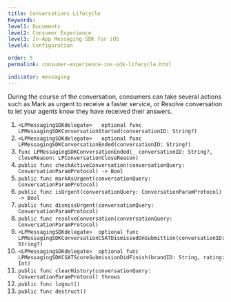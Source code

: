 ```yaml
---
title: Conversations Lifecycle
Keywords:
level1: Documents
level2: Consumer Experience
level3: In-App Messaging SDK for iOS
level4: Configuration

order: 5
permalink: consumer-experience-ios-sdk-lifecycle.html

indicator: messaging
---
```


During the course of the conversation, consumers can take several actions such as Mark as urgent to receive a faster service, or Resolve conversation to let your agents know they have received their answers.  

1. `<LPMessagingSDKdelegate>   optional func LPMessagingSDKConversationStarted(conversationID: String?)`
2. `<LPMessagingSDKdelegate>   optional func LPMessagingSDKConversationEnded(conversationID: String?)`
3. `func LPMessagingSDKConversationEnded(_ conversationID: String?, closeReason: LPConversationCloseReason)`
4. `public func checkActiveConversation(conversationQuery: ConversationParamProtocol) -> Bool  `
5. `public func markAsUrgent(conversationQuery: ConversationParamProtocol)  `
6. `public func isUrgent(conversationQuery: ConversationParamProtocol) -> Bool  `
7. `public func dismissUrgent(conversationQuery: ConversationParamProtocol)  `
8. `public func resolveConversation(conversationQuery: ConversationParamProtocol)  `
9. `<LPMessagingSDKdelegate>  optional func LPMessagingSDKConversationCSATDismissedOnSubmittion(conversationID: String?)`
10. `<LPMessagingSDKdelegate>  optional func LPMessagingSDKCSATScoreSubmissionDidFinish(brandID: String, rating: Int)`
11. `public func clearHistory(conversationQuery: ConversationParamProtocol) throws  `
12. `public func logout()`
13. `public func destruct()`